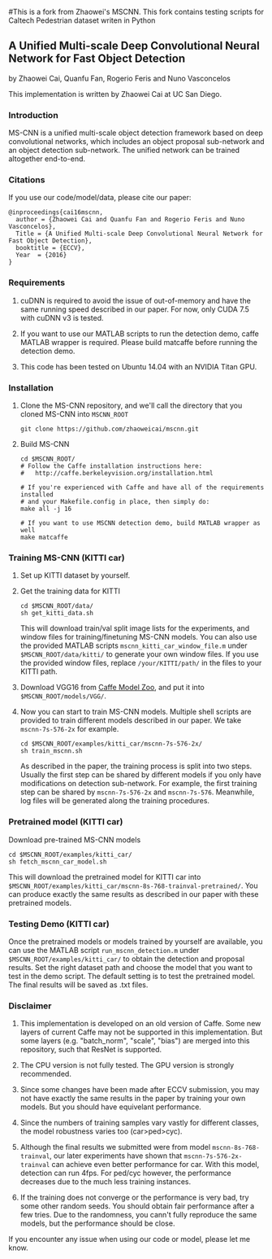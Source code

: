 #This is a fork from Zhaowei's MSCNN. This fork contains testing scripts for Caltech Pedestrian dataset writen in Python

## A Unified Multi-scale Deep Convolutional Neural Network for Fast Object Detection

by Zhaowei Cai, Quanfu Fan, Rogerio Feris and Nuno Vasconcelos

This implementation is written by Zhaowei Cai at UC San Diego.

### Introduction

MS-CNN is a unified multi-scale object detection framework based on deep convolutional networks, which includes an object proposal sub-network and an object detection sub-network. The unified network can be trained altogether end-to-end. 

### Citations

If you use our code/model/data, please cite our paper:

    @inproceedings{cai16mscnn,
      author = {Zhaowei Cai and Quanfu Fan and Rogerio Feris and Nuno Vasconcelos},
      Title = {A Unified Multi-scale Deep Convolutional Neural Network for Fast Object Detection},
      booktitle = {ECCV},
      Year  = {2016}
    }

### Requirements

1. cuDNN is required to avoid the issue of out-of-memory and have the same running speed described in our paper. For now, only CUDA 7.5 with cuDNN v3 is tested. 

2. If you want to use our MATLAB scripts to run the detection demo, caffe MATLAB wrapper is required. Please build matcaffe before running the detection demo. 

3. This code has been tested on Ubuntu 14.04 with an NVIDIA Titan GPU.

### Installation

1. Clone the MS-CNN repository, and we'll call the directory that you cloned MS-CNN into `MSCNN_ROOT`
    ```Shell
    git clone https://github.com/zhaoweicai/mscnn.git
    ```
  
2. Build MS-CNN
    ```Shell
    cd $MSCNN_ROOT/
    # Follow the Caffe installation instructions here:
    #   http://caffe.berkeleyvision.org/installation.html

    # If you're experienced with Caffe and have all of the requirements installed
    # and your Makefile.config in place, then simply do:
    make all -j 16

    # If you want to use MSCNN detection demo, build MATLAB wrapper as well
    make matcaffe
    ```

### Training MS-CNN (KITTI car)

1. Set up KITTI dataset by yourself.

2. Get the training data for KITTI
    ```Shell
    cd $MSCNN_ROOT/data/
    sh get_kitti_data.sh
    ```
    
    This will download train/val split image lists for the experiments, and window files for training/finetuning MS-CNN models. You can also use the provided MATLAB scripts `mscnn_kitti_car_window_file.m` under `$MSCNN_ROOT/data/kitti/` to generate your own window files. If you use the provided window files, replace `/your/KITTI/path/` in the files to your KITTI path.

3. Download VGG16 from [Caffe Model Zoo](https://github.com/BVLC/caffe/wiki/Model-Zoo), and put it into `$MSCNN_ROOT/models/VGG/`.

4. Now you can start to train MS-CNN models. Multiple shell scripts are provided to train different models described in our paper. We take `mscnn-7s-576-2x` for example. 
    ```Shell
    cd $MSCNN_ROOT/examples/kitti_car/mscnn-7s-576-2x/
    sh train_mscnn.sh
    ```
   As described in the paper, the training process is split into two steps. Usually the first step can be shared by different models if you only have modifications on detection sub-network. For example, the first training step can be shared by `mscnn-7s-576-2x` and `mscnn-7s-576`. Meanwhile, log files will be generated along the training procedures. 
 

### Pretrained model (KITTI car)

Download pre-trained MS-CNN models
```Shell
cd $MSCNN_ROOT/examples/kitti_car/
sh fetch_mscnn_car_model.sh
``` 
This will download the pretrained model for KITTI car into `$MSCNN_ROOT/examples/kitti_car/mscnn-8s-768-trainval-pretrained/`. You can produce exactly the same results as described in our paper with these pretrained models.

### Testing Demo (KITTI car)

Once the pretrained models or models trained by yourself are available, you can use the MATLAB script `run_mscnn_detection.m` under `$MSCNN_ROOT/examples/kitti_car/` to obtain the detection and proposal results. Set the right dataset path and choose the model that you want to test in the demo script. The default setting is to test the pretrained model. The final results will be saved as .txt files.

### Disclaimer

1. This implementation is developed on an old version of Caffe. Some new layers of current Caffe may not be supported in this implementation. But some layers (e.g. "batch_norm", "scale", "bias") are merged into this repository, such that ResNet is supported. 

2. The CPU version is not fully tested. The GPU version is strongly recommended.
 
3. Since some changes have been made after ECCV submission, you may not have exactly the same results in the paper by training your own models. But you should have equivelant performance. 

4. Since the numbers of training samples vary vastly for different classes, the model robustness varies too (car>ped>cyc).

5. Although the final results we submitted were from model `mscnn-8s-768-trainval`, our later experiments have shown that `mscnn-7s-576-2x-trainval` can achieve even better performance for car. With this model, detection can run 4fps. For ped/cyc however, the performance decreases due to the much less training instances.  

6. If the training does not converge or the performance is very bad, try some other random seeds. You should obtain fair performance after a few tries. Due to the randomness, you cann't fully reproduce the same models, but the performance should be close.

If you encounter any issue when using our code or model, please let me know.
